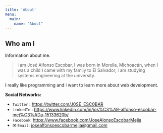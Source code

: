 ```yaml
---
title: 'About'
menu:
  main:
    name: "About"
---
```


## Who am I
Information about me.

> I am José Alfonso Escobar, I was born in Morelia, Michoacán, when I was a child I came with my family to El Salvador, I am studying systems engineering at the university.

I really like programming and I want to learn more about web development.

**Social Networks:**
- `Twitter` : https://twitter.com/J0SE_ESC0BAR
- `LinkedIn` : https://www.linkedin.com/in/jos%C3%A9-alfonso-escobar-mej%C3%ADa-15133620b/
- `Facebook`:  https://www.facebook.com/JoseAlonsoEscobarMejia
- ✉ `Email`:  <a href="mailto:josealfonsoescobarmejia@gmail.com">josealfonsoescobarmejia@gmail.com</a>


